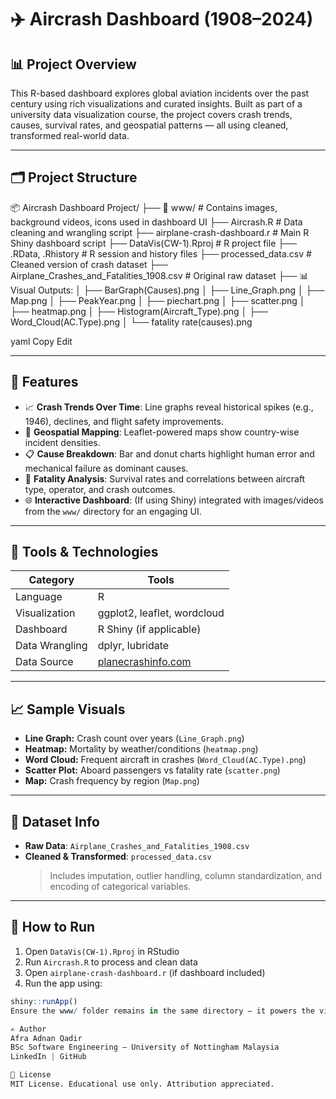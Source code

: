 # ✈️ Aircrash Dashboard (1908–2024)

## 📊 Project Overview

This R-based dashboard explores global aviation incidents over the past century using rich visualizations and curated insights. Built as part of a university data visualization course, the project covers crash trends, causes, survival rates, and geospatial patterns — all using cleaned, transformed real-world data.

---

## 🗂️ Project Structure

📦 Aircrash Dashboard Project/
├── 📁 www/ # Contains images, background videos, icons used in dashboard UI
├── Aircrash.R # Data cleaning and wrangling script
├── airplane-crash-dashboard.r # Main R Shiny dashboard script
├── DataVis(CW-1).Rproj # R project file
├── .RData, .Rhistory # R session and history files
├── processed_data.csv # Cleaned version of crash dataset
├── Airplane_Crashes_and_Fatalities_1908.csv # Original raw dataset
├── 📊 Visual Outputs:
│ ├── BarGraph(Causes).png
│ ├── Line_Graph.png
│ ├── Map.png
│ ├── PeakYear.png
│ ├── piechart.png
│ ├── scatter.png
│ ├── heatmap.png
│ ├── Histogram(Aircraft_Type).png
│ ├── Word_Cloud(AC.Type).png
│ └── fatality rate(causes).png

yaml
Copy
Edit

---

## 🚀 Features

- 📈 **Crash Trends Over Time**: Line graphs reveal historical spikes (e.g., 1946), declines, and flight safety improvements.
- 📍 **Geospatial Mapping**: Leaflet-powered maps show country-wise incident densities.
- 📋 **Cause Breakdown**: Bar and donut charts highlight human error and mechanical failure as dominant causes.
- 🔢 **Fatality Analysis**: Survival rates and correlations between aircraft type, operator, and crash outcomes.
- 🌐 **Interactive Dashboard**: (If using Shiny) integrated with images/videos from the `www/` directory for an engaging UI.

---

## 🧪 Tools & Technologies

| Category        | Tools                         |
|----------------|-------------------------------|
| Language        | R                             |
| Visualization   | ggplot2, leaflet, wordcloud   |
| Dashboard       | R Shiny (if applicable)       |
| Data Wrangling  | dplyr, lubridate              |
| Data Source     | [planecrashinfo.com](http://www.planecrashinfo.com/database.html) |

---

## 📈 Sample Visuals

- **Line Graph:** Crash count over years (`Line_Graph.png`)
- **Heatmap:** Mortality by weather/conditions (`heatmap.png`)
- **Word Cloud:** Frequent aircraft in crashes (`Word_Cloud(AC.Type).png`)
- **Scatter Plot:** Aboard passengers vs fatality rate (`scatter.png`)
- **Map:** Crash frequency by region (`Map.png`)

---

## 📂 Dataset Info

- **Raw Data**: `Airplane_Crashes_and_Fatalities_1908.csv`
- **Cleaned & Transformed**: `processed_data.csv`  
  > Includes imputation, outlier handling, column standardization, and encoding of categorical variables.

---

## 📖 How to Run

1. Open `DataVis(CW-1).Rproj` in RStudio
2. Run `Aircrash.R` to process and clean data
3. Open `airplane-crash-dashboard.r` (if dashboard included)
4. Run the app using:
```r
shiny::runApp()
Ensure the www/ folder remains in the same directory — it powers the visual media inside the app.

✍️ Author
Afra Adnan Qadir
BSc Software Engineering – University of Nottingham Malaysia
LinkedIn | GitHub

📜 License
MIT License. Educational use only. Attribution appreciated.

